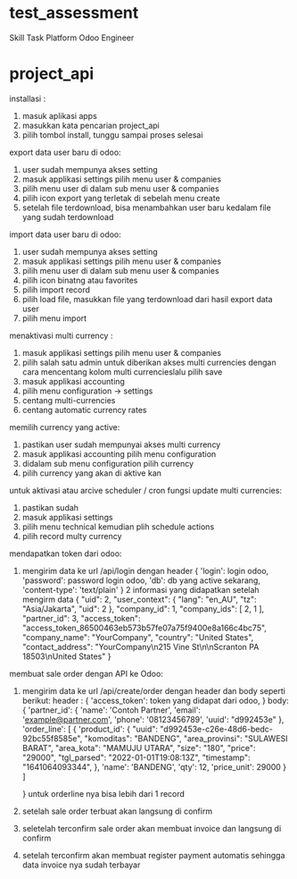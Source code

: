 # test_assessment
Skill Task Platform Odoo Engineer

# project_api
installasi : 
1. masuk aplikasi apps
2. masukkan kata pencarian project_api
3. pilih tombol install, tunggu sampai proses selesai

export data user baru di odoo:
1. user sudah mempunya akses setting
2. masuk applikasi settings pilih menu user & companies
3. pilih menu user di dalam sub menu user & companies
4. pilih icon export yang terletak di sebelah menu create
5. setelah file terdownload, bisa menambahkan user baru kedalam file yang sudah terdownload

import data user baru di odoo:
1. user sudah mempunya akses setting
2. masuk applikasi settings pilih menu user & companies
3. pilih menu user di dalam sub menu user & companies
4. pilih icon binatng atau favorites
5. pilih import record
6. pilih load file, masukkan file yang terdownload dari hasil export data user
7. pilih menu import

menaktivasi multi currency : 
1. masuk applikasi settings pilih menu user & companies
2. pilih salah satu admin untuk diberikan akses multi currencies dengan cara mencentang kolom multi currencieslalu pilih save
3. masuk applikasi accounting
4. pilih menu configuration -> settings
5. centang multi-currencies
6. centang automatic currency rates
 
 memilih currency yang active:
 1. pastikan user sudah mempunyai akses multi currency
 2. masuk applikasi accounting pilih menu configuration
 3. didalam sub menu configuration pilih currency
 4. pilih currency yang akan di aktive kan

 untuk aktivasi atau arcive scheduler / cron fungsi update multi currencies:
 1. pastikan sudah 
 1. masuk applikasi settings
 2. pilih menu technical kemudian plih schedule actions
 3. pilih record multy currency

mendapatkan token dari odoo:
1. mengirim data ke url /api/login dengan header 
    {
        'login': login odoo,
        'password': password login odoo,
        'db': db yang active sekarang,
        'content-type': 'text/plain'
    }
2 informasi yang didapatkan setelah mengirm data
{
    "uid": 2,
    "user_context": {
        "lang": "en_AU",
        "tz": "Asia/Jakarta",
        "uid": 2
    },
    "company_id": 1,
    "company_ids": [
        2,
        1
    ],
    "partner_id": 3,
    "access_token": "access_token_86500463eb573b57fe07a75f9400e8a166c4bc75",
    "company_name": "YourCompany",
    "country": "United States",
    "contact_address": "YourCompany\n215 Vine St\n\nScranton PA 18503\nUnited States"
}

membuat sale order dengan API ke Odoo:
1. mengirim data ke url /api/create/order dengan header dan body seperti berikut:
    header :
    {
        'access_token': token yang didapat dari odoo,
    }
    body: 
    {
        'partner_id': {
            'name': 'Contoh Partner',
            'email': 'example@partner.com',
            'phone': '08123456789',
            'uuid': "d992453e"
        },
        'order_line': [
            {
                'product_id': {
                    "uuid": "d992453e-c26e-48d6-bedc-92bc55f8585e",
                    "komoditas": "BANDENG",
                    "area_provinsi": "SULAWESI BARAT",
                    "area_kota": "MAMUJU UTARA",
                    "size": "180",
                    "price": "29000",
                    "tgl_parsed": "2022-01-01T19:08:13Z",
                    "timestamp": "1641064093344",
                },
                'name': 'BANDENG',
                'qty': 12,
                'price_unit': 29000
            }
        ]

    }
    untuk orderline nya bisa lebih dari 1 record
2. setelah sale order terbuat akan langsung di confirm
3. seletelah terconfirm sale order akan membuat invoice dan langsung di confirm
4. setelah terconfirm akan membuat register payment automatis sehingga data invoice nya sudah terbayar
